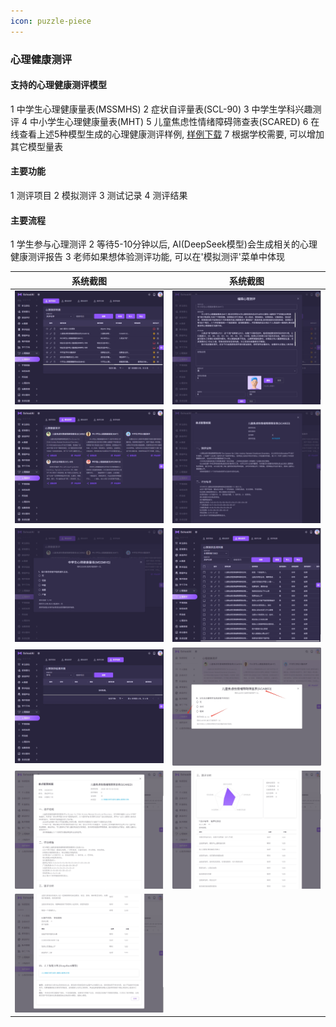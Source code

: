 ```yaml
---
icon: puzzle-piece
---
```


### 心理健康测评
#### 支持的心理健康测评模型
1 中学生心理健康量表(MSSMHS) 
2 症状自评量表(SCL-90)
3 中学生学科兴趣测评
4 中小学生心理健康量表(MHT)
5 儿童焦虑性情绪障碍筛查表(SCARED)
6 在线查看上述5种模型生成的心理健康测评样例, <a target=_blank href='https://github.com/SmartSchoolAI/SchoolDataCenter/tree/main/docs/18-hearthealth/pdf'>样例下载</a>
7 根据学校需要, 可以增加其它模型量表

#### 主要功能
1 测评项目
2 模拟测评
3 测试记录
4 测评结果

#### 主要流程
1 学生参与心理测评
2 等待5-10分钟以后, AI(DeepSeek模型)会生成相关的心理健康测评报告
3 老师如果想体验测评功能, 可以在'模拟测评'菜单中体现

| 系统截图  | 系统截图 |
|-------|-----------|
| <img src="./images/41.png" > | <img src="./images/42.png" > |
| <img src="./images/43.png" > | <img src="./images/44.png" > |
| <img src="./images/45.png" > | <img src="./images/46.png" > |
| <img src="./images/47.png" > | <img src="./images/48.png" > |
| <img src="./images/49.png" > | <img src="./images/50.png" > |
| <img src="./images/51.png" > |  |

